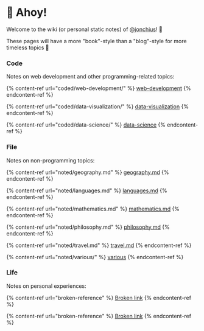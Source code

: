 # 🏡 Ahoy!

Welcome to the wiki (or personal static notes) of @[jonchius](https://jonchius.com)! 🎉

These pages will have a more "book"-style than a "blog"-style for more timeless topics 🥹&#x20;

### Code

Notes on web development and other programming-related topics:&#x20;

{% content-ref url="coded/web-development/" %}
[web-development](coded/web-development/)
{% endcontent-ref %}

{% content-ref url="coded/data-visualization/" %}
[data-visualization](coded/data-visualization/)
{% endcontent-ref %}

{% content-ref url="coded/data-science/" %}
[data-science](coded/data-science/)
{% endcontent-ref %}

### File

Notes on non-programming topics:&#x20;

{% content-ref url="noted/geography.md" %}
[geography.md](noted/geography.md)
{% endcontent-ref %}

{% content-ref url="noted/languages.md" %}
[languages.md](noted/languages.md)
{% endcontent-ref %}

{% content-ref url="noted/mathematics.md" %}
[mathematics.md](noted/mathematics.md)
{% endcontent-ref %}

{% content-ref url="noted/philosophy.md" %}
[philosophy.md](noted/philosophy.md)
{% endcontent-ref %}

{% content-ref url="noted/travel.md" %}
[travel.md](noted/travel.md)
{% endcontent-ref %}

{% content-ref url="noted/various/" %}
[various](noted/various/)
{% endcontent-ref %}

### Life

Notes on personal experiences:

{% content-ref url="broken-reference" %}
[Broken link](broken-reference)
{% endcontent-ref %}

{% content-ref url="broken-reference" %}
[Broken link](broken-reference)
{% endcontent-ref %}



